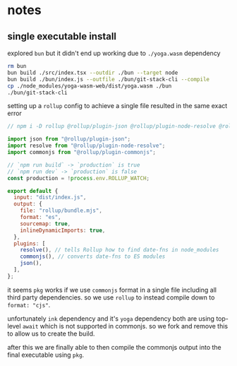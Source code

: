 # notes

## single executable install

explored `bun` but it didn't end up working due to `./yoga.wasm` dependency

```bash
rm bun
bun build ./src/index.tsx --outdir ./bun --target node
bun build ./bun/index.js --outfile ./bun/git-stack-cli --compile
cp ./node_modules/yoga-wasm-web/dist/yoga.wasm ./bun
./bun/git-stack-cli
```

setting up a `rollup` config to achieve a single file resulted in the same exact error

```js
// npm i -D rollup @rollup/plugin-json @rollup/plugin-node-resolve @rollup/plugin-commonjs

import json from "@rollup/plugin-json";
import resolve from "@rollup/plugin-node-resolve";
import commonjs from "@rollup/plugin-commonjs";

// `npm run build` -> `production` is true
// `npm run dev` -> `production` is false
const production = !process.env.ROLLUP_WATCH;

export default {
  input: "dist/index.js",
  output: {
    file: "rollup/bundle.mjs",
    format: "es",
    sourcemap: true,
    inlineDynamicImports: true,
  },
  plugins: [
    resolve(), // tells Rollup how to find date-fns in node_modules
    commonjs(), // converts date-fns to ES modules
    json(),
  ],
};
```

it seems `pkg` works if we use `commonjs` format in a single file including all third party dependencies.
so we use `rollup` to instead compile down to `format: "cjs"`.

unfortunately `ink` dependency and it's `yoga` dependency both are using top-level `await` which is not
supported in commonjs. so we fork and remove this to allow us to create the build.

after this we are finally able to then compile the commonjs output into the final executable using `pkg`.
